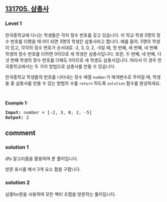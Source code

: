 <h2><a href="https://school.programmers.co.kr/learn/courses/30/lessons/131705">131705. 삼총사</a></h2><h3>Level 1</h3>

한국중학교에 다니는 학생들은 각자 정수 번호를 갖고 있습니다. 이 학교 학생 3명의 정수 번호를 더했을 때 0이 되면 3명의 학생은 삼총사라고 합니다. 예를 들어, 5명의 학생이 있고, 각각의 정수 번호가 순서대로 -2, 3, 0, 2, -5일 때, 첫 번째, 세 번째, 네 번째 학생의 정수 번호를 더하면 0이므로 세 학생은 삼총사입니다. 또한, 두 번째, 네 번째, 다섯 번째 학생의 정수 번호를 더해도 0이므로 세 학생도 삼총사입니다. 따라서 이 경우 한국중학교에서는 두 가지 방법으로 삼총사를 만들 수 있습니다.

한국중학교 학생들의 번호를 나타내는 정수 배열  `number`가 매개변수로 주어질 때, 학생들 중 삼총사를 만들 수 있는 방법의 수를 `return` 하도록 `solution` 함수를 완성하세요.

<p>&nbsp;</p>
<p><strong class="example">Example 1:</strong></p>

<pre><strong>Input:</strong> number = [-2, 3, 0, 2, -5]
<strong>Output:</strong> 2 </pre>

<h2> comment </h2>
<h3> solution 1</h3>
<p>dfs 알고리즘을 활용하여 푼 풀이입니다.

방문 표시를 해서 3개 요소 합을 구합니다.</p>
<h3> solution 2</h3>
<p> 삼중for문을 사용하여 모든 벡터 조합을 방문하는 풀이입니다.</p>